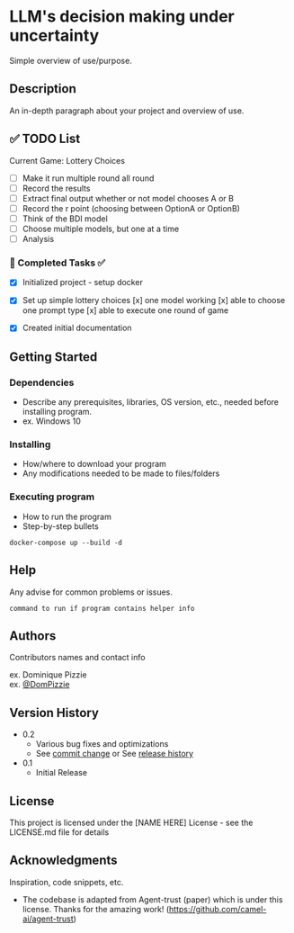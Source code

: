 # LLM's decision making under uncertainty

Simple overview of use/purpose.

## Description

An in-depth paragraph about your project and overview of use.


## ✅ TODO List
Current Game: Lottery Choices
- [ ] Make it run multiple round all round
- [ ] Record the results 
- [ ] Extract final output whether or not model chooses A or B 
- [ ] Record the r point (choosing between OptionA or OptionB)
- [ ] Think of the BDI model
- [ ] Choose multiple models, but one at a time
- [ ] Analysis

### 🔹 Completed Tasks ✅
- [x] Initialized project - setup docker
- [x] Set up simple lottery choices
     [x] one model working
     [x] able to choose one prompt type
     [x] able to execute one round of game
- [x] Created initial documentation


## Getting Started

### Dependencies

* Describe any prerequisites, libraries, OS version, etc., needed before installing program.
* ex. Windows 10

### Installing

* How/where to download your program
* Any modifications needed to be made to files/folders

### Executing program

* How to run the program
* Step-by-step bullets
```
docker-compose up --build -d
```

## Help

Any advise for common problems or issues.
```
command to run if program contains helper info
```

## Authors

Contributors names and contact info

ex. Dominique Pizzie  
ex. [@DomPizzie](https://twitter.com/dompizzie)

## Version History

* 0.2
    * Various bug fixes and optimizations
    * See [commit change]() or See [release history]()
* 0.1
    * Initial Release

## License

This project is licensed under the [NAME HERE] License - see the LICENSE.md file for details

## Acknowledgments

Inspiration, code snippets, etc.
* The codebase is adapted from Agent-trust (paper) which is under this license. Thanks for the amazing work! (https://github.com/camel-ai/agent-trust)
<!-- * [awesome-readme](https://github.com/matiassingers/awesome-readme)
* [PurpleBooth](https://gist.github.com/PurpleBooth/109311bb0361f32d87a2)
* [dbader](https://github.com/dbader/readme-template)
* [zenorocha](https://gist.github.com/zenorocha/4526327)
* [fvcproductions](https://gist.github.com/fvcproductions/1bfc2d4aecb01a834b46) -->
<!-- docker-compose up --build -d
docker-compose down -->
